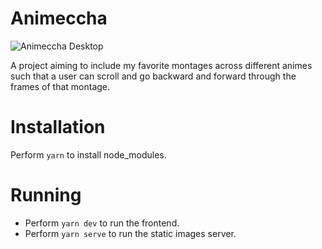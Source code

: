 # Animeccha

![Animeccha Desktop](https://github.com/lapstjup/animeccha/blob/main/data/animeccha_desktop.png)

A project aiming to include my favorite montages across different animes such that a user can scroll and go backward and forward through the frames of that montage. 

# Installation

Perform `yarn` to install node_modules.

# Running

- Perform `yarn dev` to run the frontend.
- Perform `yarn serve` to run the static images server.
